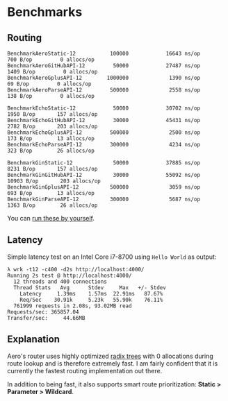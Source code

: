 # Benchmarks

## Routing

```text
BenchmarkAeroStatic-12           100000            16643 ns/op          700 B/op         0 allocs/op
BenchmarkAeroGitHubAPI-12         50000            27487 ns/op         1409 B/op         0 allocs/op
BenchmarkAeroGplusAPI-12        1000000             1390 ns/op           69 B/op         0 allocs/op
BenchmarkAeroParseAPI-12         500000             2558 ns/op          138 B/op         0 allocs/op

BenchmarkEchoStatic-12            50000            30702 ns/op         1950 B/op       157 allocs/op
BenchmarkEchoGitHubAPI-12         30000            45431 ns/op         2782 B/op       203 allocs/op
BenchmarkEchoGplusAPI-12         500000             2500 ns/op          173 B/op        13 allocs/op
BenchmarkEchoParseAPI-12         300000             4234 ns/op          323 B/op        26 allocs/op

BenchmarkGinStatic-12             50000            37885 ns/op         8231 B/op       157 allocs/op
BenchmarkGinGitHubAPI-12          30000            55092 ns/op        10903 B/op       203 allocs/op
BenchmarkGinGplusAPI-12          500000             3059 ns/op          693 B/op        13 allocs/op
BenchmarkGinParseAPI-12          300000             5687 ns/op         1363 B/op        26 allocs/op
```

You can [run these by yourself](https://github.com/akyoto/web-framework-benchmark).

## Latency

Simple latency test on an Intel Core i7-8700 using `Hello World` as output:

```text
λ wrk -t12 -c400 -d2s http://localhost:4000/
Running 2s test @ http://localhost:4000/
  12 threads and 400 connections
  Thread Stats   Avg      Stdev     Max   +/- Stdev
    Latency     1.39ms    1.57ms  22.91ms   87.67%
    Req/Sec    30.91k     5.23k   55.90k    76.11%
  761999 requests in 2.08s, 93.02MB read
Requests/sec: 365857.04
Transfer/sec:     44.66MB
```

## Explanation

Aero's router uses highly optimized [radix trees](https://en.wikipedia.org/wiki/Radix_tree) with 0 allocations during route lookup and is therefore extremely fast. I am fairly confident that it is currently the fastest routing implementation out there.

In addition to being fast, it also supports smart route prioritization: **Static > Parameter > Wildcard**.
